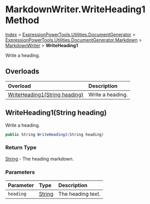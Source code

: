 ﻿# MarkdownWriter.WriteHeading1 Method

[Index](../index.md) > [ExpressionPowerTools.Utilities.DocumentGenerator](ExpressionPowerTools.Utilities.DocumentGenerator.a.md) > [ExpressionPowerTools.Utilities.DocumentGenerator.Markdown](ExpressionPowerTools.Utilities.DocumentGenerator.Markdown.n.md) > [MarkdownWriter](ExpressionPowerTools.Utilities.DocumentGenerator.Markdown.MarkdownWriter.cs.md) > **WriteHeading1**

Write a heading.

## Overloads

| Overload | Description |
| :-- | :-- |
| [WriteHeading1(String heading)](#writeheading1string-heading) | Write a heading. |
## WriteHeading1(String heading)

Write a heading.

```csharp
public String WriteHeading1(String heading)
```

### Return Type

 [String](https://docs.microsoft.com/dotnet/api/system.string)  - The heading markdown.

### Parameters

| Parameter | Type | Description |
| :-- | :-- | :-- |
| `heading` | [String](https://docs.microsoft.com/dotnet/api/system.string) | The heading text. |


